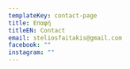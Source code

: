 ```yaml
---
templateKey: contact-page
title: Eπαφή
titleEN: Contact
email: steliosfaitakis@gmail.com
facebook: ""
instagram: ""
---
```

